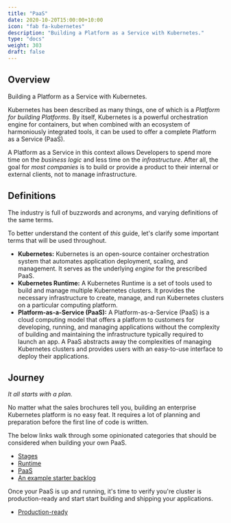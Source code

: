 ```yaml
---
title: "PaaS"
date: 2020-10-20T15:00:00+10:00
icon: "fab fa-kubernetes"
description: "Building a Platform as a Service with Kubernetes."
type: "docs"
weight: 303
draft: false
---
```


## Overview

Building a Platform as a Service with Kubernetes.

Kubernetes has been described as many things, one of which is a _Platform for building Platforms_. By itself, Kubernetes is a powerful orchestration engine for containers, but when combined with an ecosystem of harmoniously integrated tools, it can be used to offer a complete Platform as a Service (PaaS).

A Platform as a Service in this context allows Developers to spend more time on the _business logic_ and less time on the _infrastructure_. After all, the goal for _most companies_ is to build or provide a product to their internal or external clients, not to manage infrastructure.

## Definitions

The industry is full of buzzwords and acronyms, and varying definitions of the same terms.

To better understand the content of _this_ guide, let's clarify some important terms that will be used throughout.

- **Kubernetes:** Kubernetes is an open-source container orchestration system that automates application deployment, scaling, and management. It serves as the underlying _engine_ for the prescribed PaaS.
- **Kubernetes Runtime:** A Kubernetes Runtime is a set of tools used to build and manage multiple Kubernetes clusters. It provides the necessary infrastructure to create, manage, and run Kubernetes clusters on a particular computing platform.
- **Platform-as-a-Service (PaaS):** A Platform-as-a-Service (PaaS) is a cloud computing model that offers a platform to customers for developing, running, and managing applications without the complexity of building and maintaining the infrastructure typically required to launch an app. A PaaS abstracts away the complexities of managing Kubernetes clusters and provides users with an easy-to-use interface to deploy their applications.

## Journey

_It all starts with a plan._

No matter what the sales brochures tell you, building an enterprise Kubernetes platform is no easy feat. It requires a lot of planning and preparation before the first line of code is written.

The below links walk through some opinionated categories that should be considered when building your own PaaS.

- [Stages](stages)
- [Runtime](runtime)
- [PaaS](platform)
- [An example starter backlog](./backlog.csv)

Once your PaaS is up and running, it's time to verify you're cluster is production-ready and start start building and shipping your applications.

- [Production-ready](production)
